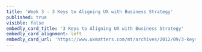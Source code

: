 ```yaml
---
title: 'Week 3 - 3 Keys to Aligning UX with Business Strategy'
published: true
visible: false
embedly_card_title: '3 Keys to Aligning UX with Business Strategy'
embedly_card_alignment: left
embedly_card_url: 'https://www.uxmatters.com/mt/archives/2012/09/3-keys-to-aligning-ux-with-business-strategy.php'
---
```

